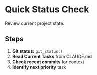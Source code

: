 # Quick Status Check
Review current project state.

## Steps
1. **Git status:** `git_status()`
2. **Read Current Tasks** from CLAUDE.md
3. **Check recent commits** for context
4. **Identify next priority** task
